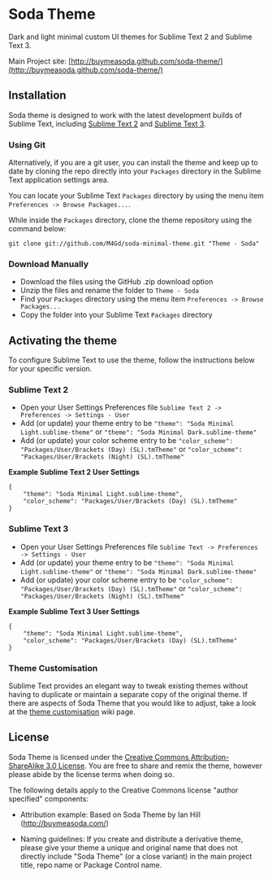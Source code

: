 # Soda Theme

Dark and light minimal custom UI themes for Sublime Text 2 and Sublime Text 3.

Main Project site: [http://buymeasoda.github.com/soda-theme/](http://buymeasoda.github.com/soda-theme/)


## Installation

Soda theme is designed to work with the latest development builds of Sublime Text, including [Sublime Text 2](http://www.sublimetext.com/dev) and [Sublime Text 3](http://www.sublimetext.com/3dev).


### Using Git

Alternatively, if you are a git user, you can install the theme and keep up to date by cloning the repo directly into your `Packages` directory in the Sublime Text application settings area.

You can locate your Sublime Text `Packages` directory by using the menu item `Preferences -> Browse Packages...`.

While inside the `Packages` directory, clone the theme repository using the command below:

    git clone git://github.com/M4Gd/soda-minimal-theme.git "Theme - Soda"

### Download Manually

* Download the files using the GitHub .zip download option
* Unzip the files and rename the folder to `Theme - Soda`
* Find your `Packages` directory using the menu item  `Preferences -> Browse Packages...`
* Copy the folder into your Sublime Text `Packages` directory

## Activating the theme

To configure Sublime Text to use the theme, follow the instructions below for your specific version.

### Sublime Text 2

* Open your User Settings Preferences file `Sublime Text 2 -> Preferences -> Settings - User`
* Add (or update) your theme entry to be `"theme": "Soda Minimal Light.sublime-theme"` or `"theme": "Soda Minimal Dark.sublime-theme"`
* Add (or update) your color scheme entry to be `"color_scheme": "Packages/User/Brackets (Day) (SL).tmTheme"` or `"color_scheme": "Packages/User/Brackets (Night) (SL).tmTheme"`

**Example Sublime Text 2 User Settings**

    {
        "theme": "Soda Minimal Light.sublime-theme",
        "color_scheme": "Packages/User/Brackets (Day) (SL).tmTheme"
    }

### Sublime Text 3

* Open your User Settings Preferences file `Sublime Text -> Preferences -> Settings - User`
* Add (or update) your theme entry to be `"theme": "Soda Minimal Light.sublime-theme"` or `"theme": "Soda Minimal Dark.sublime-theme"`
* Add (or update) your color scheme entry to be `"color_scheme": "Packages/User/Brackets (Day) (SL).tmTheme"` or `"color_scheme": "Packages/User/Brackets (Night) (SL).tmTheme"`

**Example Sublime Text 3 User Settings**

    {
        "theme": "Soda Minimal Light.sublime-theme",
        "color_scheme": "Packages/User/Brackets (Day) (SL).tmTheme"
    }


### Theme Customisation

Sublime Text provides an elegant way to tweak existing themes without having to duplicate or maintain a separate copy of the original theme. If there are aspects of Soda Theme that you would like to adjust, take a look at the [theme customisation](https://github.com/buymeasoda/soda-theme/wiki/Theme-customisation) wiki page.


## License

Soda Theme is licensed under the [Creative Commons Attribution-ShareAlike 3.0 License](http://creativecommons.org/licenses/by-sa/3.0/). You are free to share and remix the theme, however please abide by the license terms when doing so. 

The following details apply to the Creative Commons license "author specified" components:

* Attribution example: Based on Soda Theme by Ian Hill (http://buymeasoda.com/)

* Naming guidelines: If you create and distribute a derivative theme, please give your theme a unique and original name that does not directly include "Soda Theme" (or a close variant) in the main project title, repo name or Package Control name.

